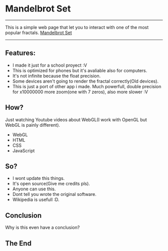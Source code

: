# Mandelbrot Set
<hr>
This is a simple web page that let you to interact with one of the most popular fractals.
<a href="https://ancadejo10.github.io/Mandelbrot-Set/">Mandelbrot Set</a>
<hr>

Features:
-

* I made it just for a school proyect :V
* This is optimized for phones but it's avaliable also for computers.
* It's not infinite because the float precision.
* Some devices aren't going to render the fractal correctly(Old devices).
* This is just a port of other app i made. Much powerfull, double precision for x10000000 more zoom(one with 7 zeros), also more slower :V

How?
-

Just watching Youtube videos about WebGL(I work with OpenGL but WebGL is painly different).
* WebGL
* HTML
* CSS
* JavaScript

So?
-

* I wont update this things.
* It's open source(Give me credits pls).
* Anyone can use this.
* Dont tell you wrote the original software.
* Wikipedia is usefull :D.

Conclusion
-

Why is this even have a conclusion?

## The End
